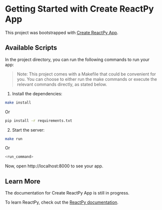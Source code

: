 # Getting Started with Create ReactPy App

This project was bootstrapped with [Create ReactPy App](https://github.com/MinuraPunchihewa/create-reactpy-app).

## Available Scripts

In the project directory, you can run the following commands to run your app:

> Note: This project comes with a Makefile that could be convenient for you. You can choose to either run the make commands or execute the relevant commands directly, as stated below. 

1. Install the dependencies:

```bash
make install
```

Or

```bash
pip install -r requirements.txt
```

2. Start the server:

```bash
make run
```

Or

```bash
<run_command>
```

Now, open http://localhost:8000 to see your app.

## Learn More

The documentation for Create ReactPy App is still in progress.

To learn ReactPy, check out the [ReactPy documentation](https://reactpy.dev/docs/index.html).
